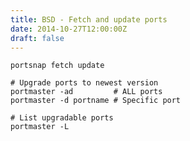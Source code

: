 ```yaml
---
title: BSD - Fetch and update ports
date: 2014-10-27T12:00:00Z
draft: false
---
```

    portsnap fetch update

    # Upgrade ports to newest version
    portmaster -ad         # ALL ports
    portmaster -d portname # Specific port

    # List upgradable ports
    portmaster -L

